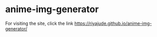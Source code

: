 # anime-img-generator
For visiting the site, click the link https://riyajude.github.io/anime-img-generator/
